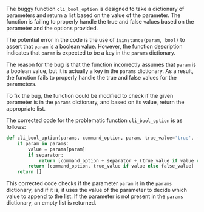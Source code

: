 The buggy function `cli_bool_option` is designed to take a dictionary of parameters and return a list based on the value of the parameter. The function is failing to properly handle the true and false values based on the parameter and the options provided.

The potential error in the code is the use of `isinstance(param, bool)` to assert that `param` is a boolean value. However, the function description indicates that `param` is expected to be a key in the `params` dictionary.

The reason for the bug is that the function incorrectly assumes that `param` is a boolean value, but it is actually a key in the `params` dictionary. As a result, the function fails to properly handle the true and false values for the parameters.

To fix the bug, the function could be modified to check if the given parameter is in the `params` dictionary, and based on its value, return the appropriate list.

The corrected code for the problematic function `cli_bool_option` is as follows:

```python
def cli_bool_option(params, command_option, param, true_value='true', false_value='false', separator=None):
    if param in params:
        value = params[param]
        if separator:
            return [command_option + separator + (true_value if value else false_value)]
        return [command_option, true_value if value else false_value]
    return []
```

This corrected code checks if the parameter `param` is in the `params` dictionary, and if it is, it uses the value of the parameter to decide which value to append to the list. If the parameter is not present in the `params` dictionary, an empty list is returned.